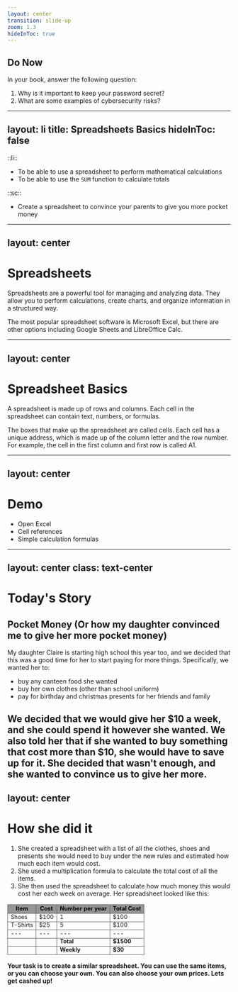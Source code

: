 ```yaml
---
layout: center
transition: slide-up
zoom: 1.3
hideInToc: true
---
```


## Do Now

In your book, answer the following question:

1. Why is it important to keep your password secret?
2. What are some examples of cybersecurity risks?

---
layout: li
title: Spreadsheets Basics
hideInToc: false
---

::li::
- To be able to use a spreadsheet to perform mathematical calculations
- To be able to use the `SUM` function to calculate totals

::sc::
- Create a spreadsheet to convince your parents to give you more pocket money

---
layout: center
---

# Spreadsheets

Spreadsheets are a powerful tool for managing and analyzing data. They allow you to perform calculations, create charts, and organize information in a structured way.

The most popular spreadsheet software is Microsoft Excel, but there are other options including Google Sheets and LibreOffice Calc.

---
layout: center
---

# Spreadsheet Basics

A spreadsheet is made up of rows and columns. Each cell in the spreadsheet can contain text, numbers, or formulas.

The boxes that make up the spreadsheet are called cells. Each cell has a unique address, which is made up of the column letter and the row number. For example, the cell in the first column and first row is called A1.

---
layout: center
---

# Demo

- Open Excel
- Cell references
- Simple calculation formulas

---
layout: center
class: text-center
---

# Today's Story

## Pocket Money (Or how my daughter convinced me to give her more pocket money)

My daughter Claire is starting high school this year too, and we decided that this was a good time for her to start paying for more things. Specifically, we wanted her to:

- buy any canteen food she wanted
- buy her own clothes (other than school uniform)
- pay for birthday and christmas presents for her friends and family

We decided that we would give her $10 a week, and she could spend it however she wanted. We also told her that if she wanted to buy something that cost more than $10, she would have to save up for it. She decided that wasn't enough, and she wanted to convince us to give her more.
---
layout: center
---

# How she did it

1. She created a spreadsheet with a list of all the clothes, shoes and presents she would need to buy under the new rules and estimated how much each item would cost.
2. She used a multiplication formula to calculate the total cost of all the items.
3. She then used the spreadsheet to calculate how much money this would cost her each week on average. Her spreadsheet looked like this:

|Item|Cost|Number per year|Total Cost|
|---|---|---|---|
|Shoes|$100|1|$100|
|T-Shirts|$25|5|$100|
|---|---|---|---|
| | | **Total**| **$1500** |
| | | **Weekly**| **$30** |

**Your task is to create a similar spreadsheet. You can use the same items, or you can choose your own. You can also choose your own prices. Lets get cashed up!**

<style>
table td {
    text-align: left;
    border: 1px solid #666;
    font-size: 0.8rem;
    line-height: 0.8rem;
}

table th {
    text-align: center;
    border: 1px solid #666;
    font-size: 0.8rem;
    background-color: #959595;
    color: black;
    line-height: 0.8rem;
}
</style>
